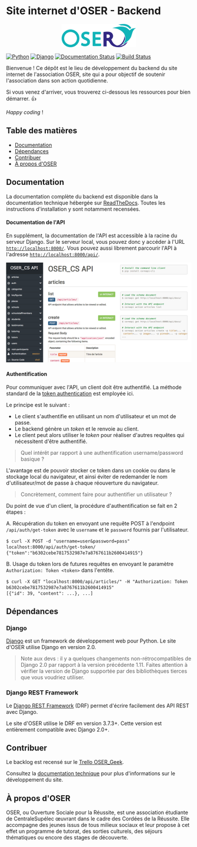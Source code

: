 # Site internet d'OSER - Backend

<p align="center"><img width=40% src="media/logo.png"></p>

<!-- Badges issus de Shields.io.

Les badges sont générés à partir de l'URL, qui ressemble à ceci :
https://img.shields.io/badge/<label>-<status>-couleur>.svg

Plus d'informations sur leur site : http://shields.io
-->

[![Python](https://img.shields.io/badge/python-3.6-blue.svg)](https://docs.python.org/3/)
[![Django](https://img.shields.io/badge/django-2.0-blue.svg)](https://www.djangoproject.com)
[![Documentation Status](https://readthedocs.org/projects/oser-tech-docs/badge/?version=latest)](http://oser-tech-docs.readthedocs.io/en/latest/?badge=latest)
[![Build Status](https://travis-ci.org/oser-cs/oser-backend.svg?branch=master)](https://travis-ci.org/oser-cs/oser-backend)

Bienvenue ! Ce dépôt est le lieu de développement du backend du site internet de l'association OSER, site qui a pour objectif de soutenir l'association dans son action quotidienne.

Si vous venez d'arriver, vous trouverez ci-dessous les ressources pour bien démarrer. :+1:

*Happy coding* !

## Table des matières

- [Documentation](#documentation)
- [Dépendances](#dépendances)
- [Contribuer](#contribuer)
- [À propos d'OSER](#À-propos-doser)

## Documentation

La documentation complète du backend est disponible dans la documentation technique hébergée sur [ReadTheDocs](http://oser-tech-docs.readthedocs.io/fr/latest/). Toutes les instructions d'installation y sont notamment recensées.

#### Documentation de l'API

En supplément, la documentation de l'API est accessible à la racine du serveur Django. Sur le serveur local, vous pouvez donc y accéder à l'URL [`http://localhost:8000/`](http://localhost:8000/). Vous pouvez aussi librement parcourir l'API à l'adresse [`http://localhost:8000/api/`](http://localhost:8000/api/).

![API Docs](media/api-docs.png)

#### Authentification

Pour communiquer avec l'API, un client doit être authentifié. La méthode standard de la [token authentication](https://auth0.com/learn/token-based-authentication-made-easy/) est employée ici.

Le principe est le suivant :

- Le client s'authentifie en utilisant un nom d'utilisateur et un mot de passe.
- Le backend génère un *token* et le renvoie au client.
- Le client peut alors utiliser le *token* pour réaliser d'autres requêtes qui nécessitent d'être authentifié.

> Quel intérêt par rapport à une authentification username/password basique ?

L'avantage est de pouvoir stocker ce token dans un cookie ou dans le stockage local du navigateur, et ainsi éviter de redemander le nom d'utilisateur/mot de passe à chaque réouverture du navigateur.

> Concrètement, comment faire pour authentifier un utilisateur ?

Du point de vue d'un client, la procédure d'authentification se fait en 2 étapes :

A. Récupération du token en envoyant une requête POST à l'endpoint `/api/auth/get-token` avec le `username` et le `password` fournis par l'utilisateur.

```
$ curl -X POST -d "username=user&password=pass" localhost:8000/api/auth/get-token/
{"token":"b6302cebe7817532987e7a8767611b2600414915"}
```

B. Usage du token lors de futures requêtes en envoyant le paramètre `Authorization: Token <token>` dans l'entête.

```
$ curl -X GET "localhost:8000/api/articles/" -H "Authorization: Token b6302cebe7817532987e7a8767611b2600414915"
[{"id": 39, "content": ...}, ...]
```

## Dépendances

### Django

[Django](https://www.djangoproject.com) est un framework de développement web pour Python. Le site d'OSER utilise Django en version 2.0.

> Note aux devs : il y a quelques changements non-rétrocompatibles de Django 2.0 par rapport à la version précédente 1.11. Faites attention à vérifier la version de Django supportée par des bibliothèques tierces que vous voudriez utiliser.

### Django REST Framework

Le [Django REST Framework](http://www.django-rest-framework.org) (DRF) permet d'écrire facilement des API REST avec Django.

Le site d'OSER utilise le DRF en version 3.7.3+. Cette version est entièrement compatible avec Django 2.0+.

## Contribuer

Le backlog est recensé sur le [Trello OSER_Geek](https://trello.com/b/bYlju4gE/site-internet-backlog).

Consultez la [documentation technique](http://oser-tech-docs.readthedocs.io/fr/latest/) pour plus d'informations sur le développement du site.

## À propos d'OSER

OSER, ou Ouverture Sociale pour la Réussite, est une association étudiante de CentraleSupélec œuvrant dans le cadre des Cordées de la Réussite. Elle accompagne des jeunes issus de tous milieux sociaux et leur propose à cet effet un programme de tutorat, des sorties culturels, des séjours thématiques ou encore des stages de découverte.
